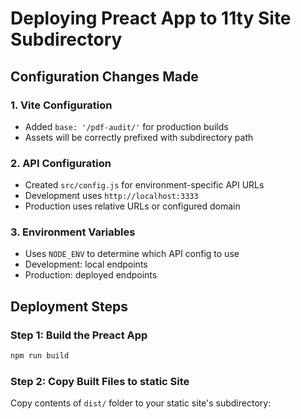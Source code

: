 # Deploying Preact App to 11ty Site Subdirectory

## Configuration Changes Made

### 1. Vite Configuration
- Added `base: '/pdf-audit/'` for production builds
- Assets will be correctly prefixed with subdirectory path

### 2. API Configuration  
- Created `src/config.js` for environment-specific API URLs
- Development uses `http://localhost:3333` 
- Production uses relative URLs or configured domain

### 3. Environment Variables
- Uses `NODE_ENV` to determine which API config to use
- Development: local endpoints
- Production: deployed endpoints

## Deployment Steps

### Step 1: Build the Preact App
```bash
npm run build
```

### Step 2: Copy Built Files to static Site
Copy contents of `dist/` folder to your static site's subdirectory:

